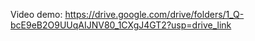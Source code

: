Video demo: https://drive.google.com/drive/folders/1_Q-bcE9eB2O9UUqAIJNV80_1CXgJ4GT2?usp=drive_link
